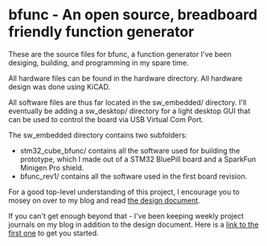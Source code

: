 # bfunc - An open source, breadboard friendly function generator

These are the source files for bfunc, a function generator I've been desiging, building, and programming in my spare time. 

All hardware files can be found in the hardware directory. All hardware design was done using KiCAD. 

All software files are thus far located in the sw_embedded/ directory. I'll eventually be adding a sw_desktop/ directory for a light desktop GUI that can be used to control the board via USB Virtual Com Port. 

The sw_embedded directory contains two subfolders:

* stm32_cube_bfunc/ contains all the software used for building the prototype, which I made out of a STM32 BluePill board and a SparkFun Minigen Pro shield. 
* bfunc_rev1/ contains all the software used in the first board revision. 

For a good top-level understanding of this project, I encourage you to mosey on over to my blog and read [the design document](http://cushychicken.github.io/bfunc-design-doc/). 

If you can't get enough beyond that - I've been keeping weekly project journals on my blog in addition to the design document. Here is a [link to the first one](http://cushychicken.github.io/bfunc-weekone-log/) to get you started.  
